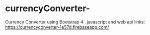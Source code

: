 # currencyConverter-
Currency Converter using Bootstrap 4  , javascript and web api 
links: https://currencyconverter-1e57d.firebaseapp.com/
